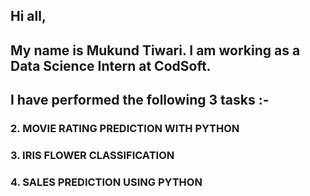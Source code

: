 ## Hi all, 
## My name is Mukund Tiwari. I am working as a Data Science Intern at CodSoft.
## I have performed the following 3 tasks :-
### 2. MOVIE RATING PREDICTION WITH PYTHON
### 3. IRIS FLOWER CLASSIFICATION
### 4. SALES PREDICTION USING PYTHON
